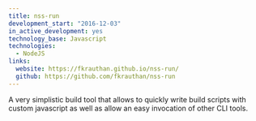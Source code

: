 ```yaml
---
title: nss-run
development_start: "2016-12-03"
in_active_development: yes
technology_base: Javascript
technologies:
  - NodeJS
links:
  website: https://fkrauthan.github.io/nss-run/
  github: https://github.com/fkrauthan/nss-run
---
```


A very simplistic build tool that allows to quickly write build scripts
with custom javascript as well as allow an easy invocation of other CLI
tools.
